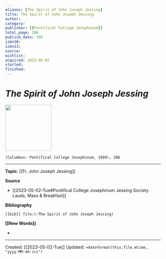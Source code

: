 ```yaml
---
aliases: [The Spirit of John Joseph Jessing]
title: The Spirit of John Joseph Jessing
author: 
category: 
publisher: [[Pontifical College Josephinum]]
total_page: 206
publish_date: 199
isbn10: 
isbn13: 
source: 
wishlist: 
acquired: 2023-05-02
started: 
finished: 
---
```

# *The Spirit of John Joseph Jessing*

<img src="{{coverUrl}}" width=150>

`(Columbus: Pontifical College Josephinum, 1999), 206`



--- 
**Topic**: [[Fr. John Joseph Jessing]]

**Source**
- [[2023-05-02-Tue#Pontifical College Josephinum Jessing Society Lauds, Mass & Breakfast]]

**Bibliography**

```query
[[bib]] file:(~The Spirit of John Joseph Jessing)
```
 

**[[New Words]]**

- 

---
Created: [[2023-05-02-Tue]]
Updated: `=dateformat(this.file.mtime, "yyyy-MM-dd-ccc")`
